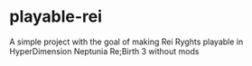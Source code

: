 # playable-rei
A simple project with the goal of making Rei Ryghts playable in HyperDimension Neptunia Re;Birth 3 without mods

